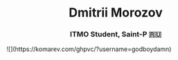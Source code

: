 <h1 align="center"> Dmitrii Morozov</h1>
<h3 align="center">ITMO Student, Saint-P 🇷🇺</h3>
![](https://komarev.com/ghpvc/?username=godboydamn)
